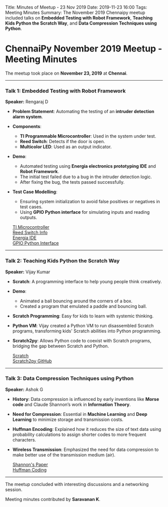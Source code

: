 Title: Minutes of Meetup - 23 Nov 2019
Date: 2019-11-23 16:00
Tags: Meeting Minutes
Summary: The November 2019 Chennaipy meetup included talks on **Embedded Testing with Robot Framework**, **Teaching Kids Python the Scratch Way**, and **Data Compression Techniques using Python**.

# ChennaiPy November 2019 Meetup - Meeting Minutes

The meetup took place on **November 23, 2019** at **Chennai**.

---

### Talk 1: Embedded Testing with Robot Framework
**Speaker:** Rengaraj D

- **Problem Statement**: Automating the testing of an **intruder detection alarm system**.
- **Components**:
  - **TI Programmable Microcontroller**: Used in the system under test.
  - **Reed Switch**: Detects if the door is open.
  - **Multicolor LED**: Used as an output indicator.
- **Demo**:
  - Automated testing using **Energia electronics prototyping IDE** and **Robot Framework**.
  - The initial test failed due to a bug in the intruder detection logic.
  - After fixing the bug, the tests passed successfully.
- **Test Case Modelling**:
  - Ensuring system initialization to avoid false positives or negatives in test cases.
  - Using **GPIO Python interface** for simulating inputs and reading outputs.
  
  [TI Microcontroller](https://www.ti.com/tool/MSP-EXP430FR2355)  
  [Reed Switch Info](https://www.explainthatstuff.com/howreedswitcheswork.html)  
  [Energia IDE](https://energia.nu/)  
  [GPIO Python Interface](https://www.raspberrypi.org/documentation/usage/gpio/python/README.md)

---

### Talk 2: Teaching Kids Python the Scratch Way
**Speaker:** Vijay Kumar

- **Scratch**: A programming interface to help young people think creatively.
- **Demo**:
  - Animated a ball bouncing around the corners of a box.
  - Created a program that emulated a paddle and bouncing ball.
- **Scratch Programming**: Easy for kids to learn with systemic thinking.
- **Python VM**: Vijay created a Python VM to run disassembled Scratch programs, transforming kids' Scratch abilities into Python programming.
- **Scratch2py**: Allows Python code to coexist with Scratch programs, bridging the gap between Scratch and Python.

  [Scratch](https://scratch.mit.edu/projects/editor/?tutorial=getStarted)  
  [Scratch2py GitHub](https://github.com/bravegnu/scratch2py)

---

### Talk 3: Data Compression Techniques using Python
**Speaker:** Ashok G

- **History**: Data compression is influenced by early inventions like **Morse code** and Claude Shannon’s work in **Information Theory**.
- **Need for Compression**: Essential in **Machine Learning** and **Deep Learning** to minimize storage and transmission costs.
- **Huffman Encoding**: Explained how it reduces the size of text data using probability calculations to assign shorter codes to more frequent characters.
- **Wireless Transmission**: Emphasized the need for data compression to make better use of the transmission medium (air).

  [Shannon's Paper](https://en.wikipedia.org/wiki/A_Mathematical_Theory_of_Communication)  
  [Huffman Coding](https://www.techiedelight.com/huffman-coding/)

---

The meetup concluded with interesting discussions and a networking session.

Meeting minutes contributed by **Saravanan K**.
